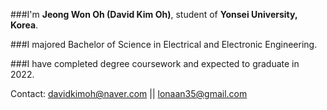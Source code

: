 ###I'm **Jeong Won Oh (David Kim Oh)**, student of **Yonsei University, Korea**.

###I majored Bachelor of Science in Electrical and Electronic Engineering.

###I have completed degree coursework and expected to graduate in 2022.

Contact: davidkimoh@naver.com || lonaan35@gmail.com

<!---
JeongWon-Oh/JeongWon-Oh is a ✨ special ✨ repository because its `README.md` (this file) appears on your GitHub profile.
You can click the Preview link to take a look at your changes.
--->
